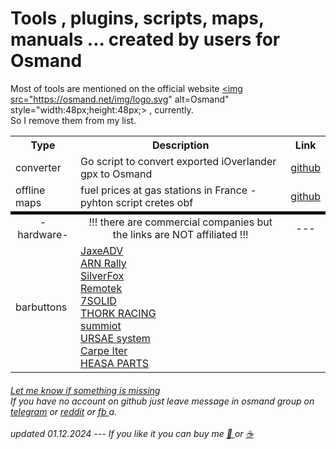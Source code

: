 #  Tools , plugins, scripts, maps, manuals ... created by users for Osmand 

Most of tools are mentioned on the official website <a href="https://osmand.net/docs/user/troubleshooting/resources#converters"> <img src="https://osmand.net/img/logo.svg" alt=Osmand" style="width:48px;height:48px;> </a>, currently. <br>So I remove them from my list.

<table>
  <tr>
    <th>Type</th>
    <th>Description</th>
    <th>Link</th>    
  </tr>
  <!-- tr>
    <td>converter</td>
    <td>python script to transfer kmz to gpx with icons</td>    
    <td><a href="https://github.com/mariush444/gmapIcons2osmand"> github </a></td>
  </tr>
  <tr>
    <td>converter</td>
    <td>python script to transfer kml to gpx with icons <h6>look at other tools on this account</h6></td>    
    <td><a href="https://github.com/tmusolf/KMLtoOSMAndGPX"> github </a> </td>
  </tr>
  <tr>
    <td>converter</td>
    <td>Garmin Basecamp to Osmand</td>    
    <td><a href="https://github.com/maurizioandreotti/GPX-Basecamp-2-OsmAnd"> github </a> </td>
  </tr>
  <tr>
    <td>converter</td>
    <td> geoPDF, geoTiff, ozi to Osmand </td>    
    <td><a href="https://github.com/mariush444/raster2osmand"> github </a> </td>
  </tr>
  <tr>
    <td>converter</td>
    <td>Osmand gpx to KML with icons </td>    
    <td><a href="https://github.com/mariush444/osmand2kml"> github </a> </td>
  </tr>
  <tr>
    <td>converter</td>
    <td>python script to convert exported iOverlander gpx to Osmand with icons </td>    
    <td><a href="https://github.com/mariush444/Osmand-tools/blob/main/iOver.zip"> github </a> </td>
</tr -->
    <tr>
    <td>converter</td>
    <td>Go script to convert exported iOverlander gpx to Osmand </td>    
    <td><a href="https://github.com/cug/wp_converter"> github </a> </td>
  </tr>
  <!-- tr>
    <td>map style</td>
    <td>gravel roads (webpage in French)</td>    
    <td><a href="https://sites.google.com/view/gravel-roads-seeker/cartes-hors-route/cartes-offline"> Gravel Roads Seeker </a> </td>
  </tr>
  < tr>
    <td>map style</td>
    <td>enduro, MTB and hiking </td>    
    <td><a href="https://github.com/cmoffroad/osmand-outdoor-explorer-plugin"> github </a>  </td>
</tr>
  <tr>
    <td>map style</td>
    <td>set of rendering: moto, cycle, hiking  </td>    
    <td><a href="https://github.com/OsmAnd-Rendering"> github </a>  </td>
</tr>
  <tr>
    <td>map style</td>
    <td>Topo with Hide All Water option </td>    
    <td><a href="https://github.com/mariush444/Osmand-tools/raw/main/TopoHAWater.osf"> plugin </a>  </td>
  </tr>
  <tr>
    <td>map style</td>
    <td>UniMap - some color optimalization </td>    
    <td><a href="https://github.com/basings/OsmAnd-custom-map-styles"> github </a>  </td>
  </tr>
  <tr>
    <td>map style</td>
    <td>OsmAndRailwayStyles - optimalization for <a href="https://www.openrailwaymap.org/"> OpenRailwayMap </a></td>    
    <td><a href="https://github.com/fuzzysolutions/OsmAndRailwayStyles"> github </a>  </td>
  </tr>
<tr>
    <td>map style</td>
    <td>Highlighted Admin Boundaries </td>      <td><a href="https://github.com/Max1234-Ita/GuidaOsmand/blob/main/risorse/rendering/en_highlighted_boundaries.md"> github </a>  </td>
  </tr>
  
  <tr>
    <td>map style</td>
    <td>Hiking - optimalizated Topo </td>    
    <td><a href="https://github.com/Louis-LJ/OsmAnd_Hiking_Map/blob/main/README-EN.md"> github </a>  </td>
  </tr>
  <tr>
    <td>map style</td>
    <td>CycloRoute - optimalization for bikes </td>    
    <td><a href="https://github.com/Louis-LJ/OsmAnd_Cycling_Map/blob/main/README_EN.md"> github </a>  </td>
</tr>
  <tr>
    <td>offline maps</td>
    <td>improved searching addresses for some countries </td>    
    <td><a href="https://opensupermaps.com"> OpenSuperMap </a> </td>
  </tr>
  <tr>
    <td>offline maps</td>
    <td><a href="https://ump.waw.pl/"> UMP-pcPL </a> - alternative map of Poland </td>    
    <td><a href="https://github.com/mariush444/Osmand-tools/blob/main/UMP-PL-OsmAnd_v4_plugin.osf"> github </a> </td>
  </tr -->
  <tr>
    <td>offline maps</td>
    <td>fuel prices at gas stations in France - pyhton script cretes obf </td>    
    <td><a href="https://github.com/cbosdo/osmand-fuel-price"> github </a> </td>
  </tr>
  <!-- tr>
    <td>online maps</td>
    <td>set of maps (webpage in French)</td>    
    <td><a href="https://sites.google.com/view/gravel-roads-seeker/cartes-hors-route/cartes-pour-applications-mobiles#h.lrtz21a2dinu"> Gravel Roads Seeker </a> </td>
  </tr>
  <tr>
    <td>online maps</td>
    <td>set of maps</td>    
    <td><a href="https://osmand-rendering.github.io/Online-Maps/index_EN.html"> github </a> </td>
  </tr>  
  <tr>
    <td>online maps</td>
    <td><a href="https://www.rainviewer.com/api/weather-maps-api.html"> RainViewer</a>  map with various <a href="https://www.rainviewer.com/api/color-schemes.html"> color schema</a> </td>    
    <td><a href="https://github.com/mariush444/Osmand-tools/raw/main/RainViewer.osf"> plugin </a> </td>
  </tr>
  <tr>
    <td>online maps</td>
    <td>Set of maps of Austria based on <a href="https://basemap.at/en/"> basemap.at WMTS</a> </td>    
    <td><a href="https://github.com/mariush444/Osmand-tools/raw/main/🇦🇹 Austria-basemap.osf"> plugin </a> </td>
  </tr>
  <tr>
    <td>online maps</td>
    <td>Set of maps of French geographical institute IGN </td>    
    <td><a href="https://github.com/OSM-Plein-Air/OsmAnd-maps-IGN/releases"> github </a> </td>
  </tr>
  <tr>
    <td>online maps</td>
    <td>set of maps </td>    
    <td><a href="http://anygis.ru/Web/Html/Osmand_en"> AnyGis </a> </td>
  </tr>

  <tr>
    <td>manual</td>
    <td>1st steps in Italian </td>    
    <td><a href="http://github.com/Max1234-Ita/GuidaOsmand"> github </a> </td>
  </tr-->
  
  <tr>
    <td style="border-top: 5px solid black; text-align: center;">-hardware-</td>
    <td style="border-top: 5px solid black; text-align: center;">!!! there are commercial companies but the links are NOT affiliated !!!</td>    
    <td style="border-top: 5px solid black; text-align: center;">---</td>
  </tr>
  <tr>
    <td>barbuttons</td>
    <td>
      <a href="https://jaxeadv.com/barbuttons">JaxeADV</a> <br>
      <a href="https://www.arnrally.com/arn-rally/en/products/remotes">ARN Rally</a> <br>
      <a href="https://www.silverfoxcontrollers.com/">SilverFox </a> <br>
      <a href="https://www.remotek.no">Remotek</a> <br>
      <a href="https://7solid.myshopify.com/en">7SOLID</a> <br>
      <a href="https://www.thorkracing.com/produto/dmd-remote1/">THORK RACING</a> <br>
      <a href="https://summiot.com/en/">summiot</a> <br>
      <a href="https://ursaesystem.com">URSAE system</a> <br>
      <a href="https://carpe-iter.eu">Carpe Iter</a> <br>
      <a href="https://hesaparts.com/en/categoria-producto/remote-12v-en-en/">HEASA PARTS</a> <br>
    </td>    
    <td></td>
  </tr>
</table>
<h6>
<a href="https://github.com/mariush444/Osmand-tools/issues"> Let me know if something is missing </a> <br>
If you have no account on github just leave message in osmand group on <a href="https://t.me/OsmAndMaps"> telegram</a> or <a href="https://www.reddit.com/r/OsmAnd"> reddit</a> or <a href="https://www.facebook.com/groups/osmandusers/"> fb </a>a. <br> <br>
updated 01.12.2024 --- 
If you like it you can buy me <a href="https://buy.stripe.com/5kA5nP7B27OQdFK7sv"> 🍷 </a> or <a href="https://buy.stripe.com/5kA6rTcVm8SUeJOeUW"> ☕ </a>
</h6>
